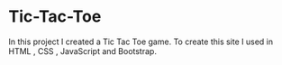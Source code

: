 # Tic-Tac-Toe
In this project I created a Tic Tac Toe game.
To create this site I used in HTML , CSS , JavaScript and Bootstrap.
